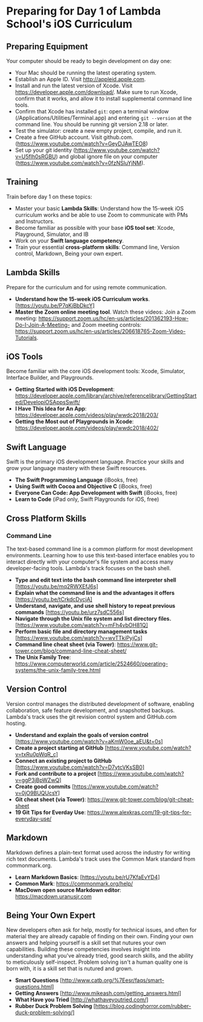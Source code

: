 # Preparing for Day 1 of Lambda School's iOS Curriculum

## Preparing Equipment

Your computer should be ready to begin development on day one:

* Your Mac should be running the latest operating system.
* Establish an Apple ID. Visit http://appleid.apple.com.
* Install and run the latest version of Xcode. Visit https://developer.apple.com/download/. Make sure to run Xcode, confirm that it works, and allow it to install supplemental command line tools.
* Confirm that Xcode has installed `git`: open a terminal window (/Applications/Utilities/Terminal.app) and entering `git --version` at the command line. You should be running git version 2.18 or later.
* Test the simulator: create a new empty project, compile, and run it.
* Create a free GitHub account. Visit github.com. (https://www.youtube.com/watch?v=GeyDJAwTEO8)
* Set up your git identity (https://www.youtube.com/watch?v=U5flh0sRGBU) and global ignore file on your computer (https://www.youtube.com/watch?v=0fzNSluYjNM). 

## Training

Train before day 1 on these topics:

* Master your basic **Lambda Skills**: Understand how the 15-week iOS curriculum works and be able to use Zoom to communicate with PMs and Instructors.
* Become familiar as possible with your base **iOS tool set**: Xcode, Playground, Simulator, and IB
* Work on your **Swift language competency**. 
* Train your essential **cross-platform skills**: Command line, Version control, Markdown, Being your own expert. 

## Lambda Skills

Prepare for the curriculum and for using remote communication.

* **Understand how the 15-week iOS Curriculum works**. [https://youtu.be/P7qKjBbDkcY]
* **Master the Zoom online meeting tool**. Watch these videos: Join a Zoom meeting: https://support.zoom.us/hc/en-us/articles/201362193-How-Do-I-Join-A-Meeting- and Zoom meeting controls: https://support.zoom.us/hc/en-us/articles/206618765-Zoom-Video-Tutorials.

## iOS Tools

Become familiar with the core iOS development tools: Xcode, Simulator, Interface Builder, and Playgrounds.

* **Getting Started with iOS Development**: https://developer.apple.com/library/archive/referencelibrary/GettingStarted/DevelopiOSAppsSwift/
* **I Have This Idea for An App**: https://developer.apple.com/videos/play/wwdc2018/203/
* **Getting the Most out of Playgrounds in Xcode**: https://developer.apple.com/videos/play/wwdc2018/402/

## Swift Language

Swift is the primary iOS development language. Practice your skills and grow your language mastery with these Swift resources.

* **The Swift Programming Language** (iBooks, free)
* **Using Swift with Cocoa and Objective C** (iBooks, free)
* **Everyone Can Code: App Development with Swift** (iBooks, free)
* **Learn to Code** (iPad only, Swift Playgrounds for iOS, free)

## Cross Platform Skills

### Command Line

The text-based command line is a common platform for most development environments. Learning how to use this text-based interface enables you to interact directly with your computer's file system and access many developer-facing tools. Lambda's track focuses on the bash shell.

* **Type and edit text into the bash command line interpreter shell** [https://youtu.be/mq2RWXEfJ6s]
* **Explain what the command line is and the advantages it offers** [https://youtu.be/tCrkdcDycjA]
* **Understand, navigate, and use shell history to repeat previous commands** [https://youtu.be/urz7sdC556s]
* **Navigate through the Unix file system and list directory files.** [https://www.youtube.com/watch?v=mFh4vbOH81Q]
* **Perform basic file and directory management tasks** [https://www.youtube.com/watch?v=wvTTkiPyjCs]
* **Command line cheat sheet (via Tower)**: https://www.git-tower.com/blog/command-line-cheat-sheet/
* **The Unix Family Tree**: https://www.computerworld.com/article/2524660/operating-systems/the-unix-family-tree.html

## Version Control 

Version control manages the distributed development of software, enabling collaboration, safe feature development, and snapshotted backups. Lambda's track uses the git revision control system and GitHub.com hosting.

* **Understand and explain the goals of version control** [https://www.youtube.com/watch?v=aKmW0oe_aEU&t=0s]
* **Create a project starting at GitHub** [https://www.youtube.com/watch?v=txRu0pWqR_c]
* **Connect an existing project to GitHub** [https://www.youtube.com/watch?v=D7ytcVKsSB0]
* **Fork and contribute to a project** [https://www.youtube.com/watch?v=ggP3jBpWZwQ]
* **Create good commits** [https://www.youtube.com/watch?v=0jO9BUQUcsY]
* **Git cheat sheet (via Tower)**: https://www.git-tower.com/blog/git-cheat-sheet
* **19 Git Tips for Everday Use**: https://www.alexkras.com/19-git-tips-for-everyday-use/ 

## Markdown

Markdown defines a plain-text format used across the industry for writing rich text documents. Lambda's track uses the Common Mark standard from commonmark.org.

* **Learn Markdown Basics**: [https://youtu.be/rU7KfaEvYD4]
* **Common Mark**: https://commonmark.org/help/
* **MacDown open source Markdown editor**: https://macdown.uranusjr.com

## Being Your Own Expert

New developers often ask for help, mostly for technical issues, and often for material they are already capable of finding on their own. Finding your own answers and helping yourself is a skill set that nutures your own capabilities. Building these competencies involves insight into understanding what you've already tried, good search skills, and the ability to meticulously self-inspect. Problem solving isn't a human quality one is born with, it is a skill set that is nutured and grown.

* **Smart Questions** [http://www.catb.org/%7Eesr/faqs/smart-questions.html]
* **Getting Answers** [http://www.mikeash.com/getting_answers.html]
* **What Have you Tried** [http://whathaveyoutried.com/]
* **Rubber Duck Problem Solving** [https://blog.codinghorror.com/rubber-duck-problem-solving/]
